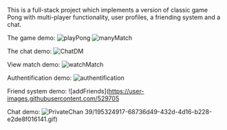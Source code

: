 This is a full-stack project which implements a version of classic game Pong with multi-player functionality, user profiles, a friending system and a chat.

The game demo:
![playPong](https://user-images.githubusercontent.com/52970539/195324892-d14bd2a4-184f-4be3-8b9f-01ca686ebac4.gif)
![manyMatch](https://user-images.githubusercontent.com/52970539/195324874-7f466ed9-b1dd-4d41-9b01-f65d706687ff.gif)

The chat demo:
![ChatDM](https://user-images.githubusercontent.com/52970539/195324881-39b14502-a42d-4074-889e-7e2b85984ea1.gif)

View match demo:
![watchMatch](https://user-images.githubusercontent.com/52970539/195324906-c45cc093-ae55-425b-aeab-dda3b799eceb.gif)

Authentification demo:
![authentification](https://user-images.githubusercontent.com/52970539/195324913-f51ecee0-c3be-4045-9741-f923ea0965dd.gif)

Friend system demo:
![addFriends](https://user-images.githubusercontent.com/529705

Chat demo:
![PrivateChan](https://user-images.githubusercontent.com/52970539/195324930-ba07de37-5cc7-4d40-8a0a-b9f1bc01a513.gif)
39/195324917-68736d49-432d-4d16-b228-e2de8f016141.gif)
